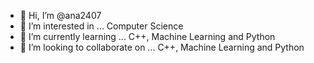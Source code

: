 - 👋 Hi, I’m @ana2407
- 👀 I’m interested in ... Computer Science
- 🌱 I’m currently learning ... C++, Machine Learning and Python
- 💞️ I’m looking to collaborate on ... C++, Machine Learning and Python

<!---
ana2407/ana2407 is a ✨ special ✨ repository because its `README.md` (this file) appears on your GitHub profile.
You can click the Preview link to take a look at your changes.
--->
